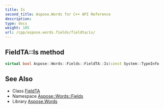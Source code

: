 ```yaml
---
title: Is
second_title: Aspose.Words for C++ API Reference
description: 
type: docs
weight: 105
url: /cpp/aspose.words.fields/fieldta/is/
---
```

## FieldTA::Is method




```cpp
virtual bool Aspose::Words::Fields::FieldTA::Is(const System::TypeInfo &target) const override
```

## See Also

* Class [FieldTA](../)
* Namespace [Aspose::Words::Fields](../../)
* Library [Aspose.Words](../../../)
